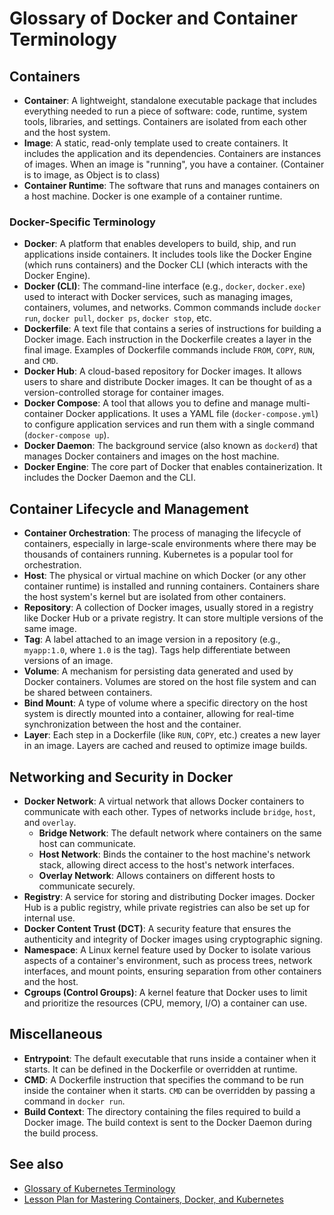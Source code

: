 ﻿# Glossary of Docker and Container Terminology

## Containers

- **Container**: A lightweight, standalone executable package that includes everything needed to run a piece of software: code, runtime, system tools, libraries, and settings. Containers are isolated from each other and the host system.
- **Image**: A static, read-only template used to create containers. It includes the application and its dependencies. Containers are instances of images. When an image is "running", you have a container. (Container is to image, as Object is to class)
- **Container Runtime**: The software that runs and manages containers on a host machine. Docker is one example of a container runtime.

### Docker-Specific Terminology

- **Docker**: A platform that enables developers to build, ship, and run applications inside containers. It includes tools like the Docker Engine (which runs containers) and the Docker CLI (which interacts with the Docker Engine).
- **Docker (CLI)**: The command-line interface (e.g., `docker`, `docker.exe`) used to interact with Docker services, such as managing images, containers, volumes, and networks. Common commands include `docker run`, `docker pull`, `docker ps`, `docker stop`, etc.
- **Dockerfile**: A text file that contains a series of instructions for building a Docker image. Each instruction in the Dockerfile creates a layer in the final image. Examples of Dockerfile commands include `FROM`, `COPY`, `RUN`, and `CMD`.
- **Docker Hub**: A cloud-based repository for Docker images. It allows users to share and distribute Docker images. It can be thought of as a version-controlled storage for container images.
- **Docker Compose**: A tool that allows you to define and manage multi-container Docker applications. It uses a YAML file (`docker-compose.yml`) to configure application services and run them with a single command (`docker-compose up`).
- **Docker Daemon**: The background service (also known as `dockerd`) that manages Docker containers and images on the host machine.
- **Docker Engine**: The core part of Docker that enables containerization. It includes the Docker Daemon and the CLI.

## Container Lifecycle and Management

- **Container Orchestration**: The process of managing the lifecycle of containers, especially in large-scale environments where there may be thousands of containers running. Kubernetes is a popular tool for orchestration.
- **Host**: The physical or virtual machine on which Docker (or any other container runtime) is installed and running containers. Containers share the host system's kernel but are isolated from other containers.
- **Repository**: A collection of Docker images, usually stored in a registry like Docker Hub or a private registry. It can store multiple versions of the same image.
- **Tag**: A label attached to an image version in a repository (e.g., `myapp:1.0`, where `1.0` is the tag). Tags help differentiate between versions of an image.
- **Volume**: A mechanism for persisting data generated and used by Docker containers. Volumes are stored on the host file system and can be shared between containers.
- **Bind Mount**: A type of volume where a specific directory on the host system is directly mounted into a container, allowing for real-time synchronization between the host and the container.
- **Layer**: Each step in a Dockerfile (like `RUN`, `COPY`, etc.) creates a new layer in an image. Layers are cached and reused to optimize image builds.

## Networking and Security in Docker

- **Docker Network**: A virtual network that allows Docker containers to communicate with each other. Types of networks include `bridge`, `host`, and `overlay`.
  - **Bridge Network**: The default network where containers on the same host can communicate.
  - **Host Network**: Binds the container to the host machine's network stack, allowing direct access to the host's network interfaces.
  - **Overlay Network**: Allows containers on different hosts to communicate securely.
- **Registry**: A service for storing and distributing Docker images. Docker Hub is a public registry, while private registries can also be set up for internal use.
- **Docker Content Trust (DCT)**: A security feature that ensures the authenticity and integrity of Docker images using cryptographic signing.
- **Namespace**: A Linux kernel feature used by Docker to isolate various aspects of a container's environment, such as process trees, network interfaces, and mount points, ensuring separation from other containers and the host.
- **Cgroups (Control Groups)**: A kernel feature that Docker uses to limit and prioritize the resources (CPU, memory, I/O) a container can use.

## Miscellaneous

- **Entrypoint**: The default executable that runs inside a container when it starts. It can be defined in the Dockerfile or overridden at runtime.
- **CMD**: A Dockerfile instruction that specifies the command to be run inside the container when it starts. `CMD` can be overridden by passing a command in `docker run`.
- **Build Context**: The directory containing the files required to build a Docker image. The build context is sent to the Docker Daemon during the build process.

## See also

- [Glossary of Kubernetes Terminology](Glossary_of_Kubernetes_Terminology.md)
- [Lesson Plan for Mastering Containers, Docker, and Kubernetes](Lesson_Plan_for_Mastering_Containers_Docker_and_Kubernetes.md)
